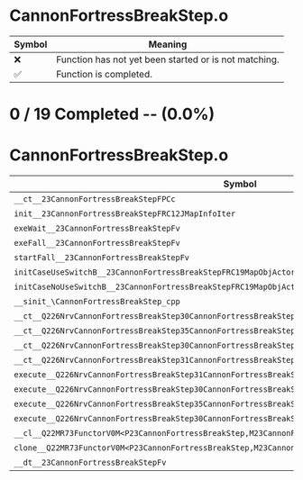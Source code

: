 # CannonFortressBreakStep.o
| Symbol | Meaning 
| ------------- | ------------- 
| :x: | Function has not yet been started or is not matching. 
| :white_check_mark: | Function is completed. 


# 0 / 19 Completed -- (0.0%)
# CannonFortressBreakStep.o
| Symbol | Decompiled? |
| ------------- | ------------- |
| `__ct__23CannonFortressBreakStepFPCc` | :x: |
| `init__23CannonFortressBreakStepFRC12JMapInfoIter` | :x: |
| `exeWait__23CannonFortressBreakStepFv` | :x: |
| `exeFall__23CannonFortressBreakStepFv` | :x: |
| `startFall__23CannonFortressBreakStepFv` | :x: |
| `initCaseUseSwitchB__23CannonFortressBreakStepFRC19MapObjActorInitInfo` | :x: |
| `initCaseNoUseSwitchB__23CannonFortressBreakStepFRC19MapObjActorInitInfo` | :x: |
| `__sinit_\CannonFortressBreakStep_cpp` | :x: |
| `__ct__Q226NrvCannonFortressBreakStep30CannonFortressBreakStepNrvWaitFv` | :x: |
| `__ct__Q226NrvCannonFortressBreakStep35CannonFortressBreakStepNrvFallStartFv` | :x: |
| `__ct__Q226NrvCannonFortressBreakStep30CannonFortressBreakStepNrvFallFv` | :x: |
| `__ct__Q226NrvCannonFortressBreakStep31CannonFortressBreakStepNrvBreakFv` | :x: |
| `execute__Q226NrvCannonFortressBreakStep31CannonFortressBreakStepNrvBreakCFP5Spine` | :x: |
| `execute__Q226NrvCannonFortressBreakStep30CannonFortressBreakStepNrvFallCFP5Spine` | :x: |
| `execute__Q226NrvCannonFortressBreakStep35CannonFortressBreakStepNrvFallStartCFP5Spine` | :x: |
| `execute__Q226NrvCannonFortressBreakStep30CannonFortressBreakStepNrvWaitCFP5Spine` | :x: |
| `__cl__Q22MR73FunctorV0M<P23CannonFortressBreakStep,M23CannonFortressBreakStepFPCvPv_v>CFv` | :x: |
| `clone__Q22MR73FunctorV0M<P23CannonFortressBreakStep,M23CannonFortressBreakStepFPCvPv_v>CFP7JKRHeap` | :x: |
| `__dt__23CannonFortressBreakStepFv` | :x: |
